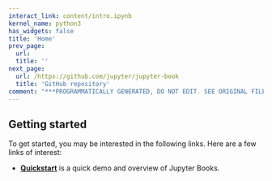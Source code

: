 ```yaml
---
interact_link: content/intro.ipynb
kernel_name: python3
has_widgets: false
title: 'Home'
prev_page:
  url: 
  title: ''
next_page:
  url: /https://github.com/jupyter/jupyter-book
  title: 'GitHub repository'
comment: "***PROGRAMMATICALLY GENERATED, DO NOT EDIT. SEE ORIGINAL FILES IN /content***"
---
```


## Getting started

To get started, you may be interested in the following links.
Here are a few links of interest:

* **[Quickstart](features/notebooks)** is a quick demo and overview of Jupyter Books.

